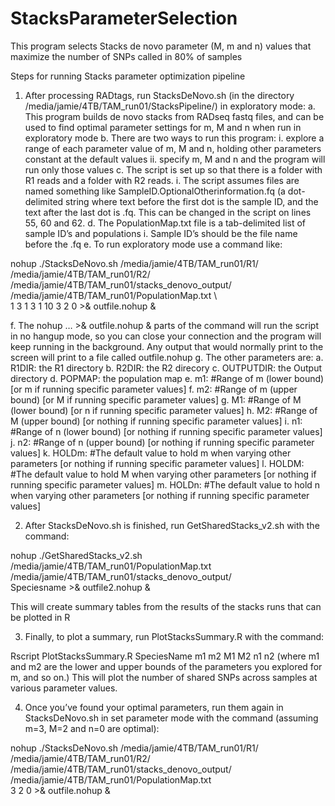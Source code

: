 # StacksParameterSelection
This program selects Stacks de novo parameter (M, m and n) values that maximize the number of SNPs called in 80% of samples

Steps for running Stacks parameter optimization pipeline

1.	After processing RADtags, run StacksDeNovo.sh (in the directory /media/jamie/4TB/TAM_run01/StacksPipeline/) in exploratory mode:
a.	This program builds de novo stacks from RADseq fastq files, and can be used to find optimal parameter settings for m, M and n when run in exploratory mode
b.	There are two ways to run this program: 
i.	explore a range of each parameter value of m, M and n, holding other parameters constant at the default values
ii.	specify m, M and n and the program will run only those values
c.	The script is set up so that there is a folder with R1 reads and a folder with R2 reads.
i.	The script assumes files are named something like SampleID.OptionalOtherinformation.fq (a dot-delimited string where text before the first dot is the sample ID, and the text after the last dot is .fq. This can be changed in the script on lines 55, 60 and 62.
d.	The PopulationMap.txt file is a tab-delimited list of sample ID’s and populations
i.	Sample ID’s should be the file name before the .fq
e.	To run exploratory mode use a command like:

nohup ./StacksDeNovo.sh /media/jamie/4TB/TAM_run01/R1/ \
/media/jamie/4TB/TAM_run01/R2/ \
/media/jamie/4TB/TAM_run01/stacks_denovo_output/ \
/media/jamie/4TB/TAM_run01/PopulationMap.txt \	
1	3 1 3 1 10 3 2 0 >& outfile.nohup &

f.	The nohup … >& outfile.nohup & parts of the command will run the script in no hangup mode, so you can close your connection and the program will keep running in the background. Any output that would normally print to the screen will print to a file called outfile.nohup
g.	The other parameters are:
a.	R1DIR: the R1 directory
b.	R2DIR: the R2 direcory
c.	OUTPUTDIR: the Output directory
d.	POPMAP: the population map
e.	m1: #Range of m (lower bound) [or m if running specific parameter values]
f.	m2: #Range of m (upper bound) [or M if running specific parameter values]
g.	M1: #Range of M (lower bound) [or n if running specific parameter values]
h.	M2: #Range of M (upper bound) [or nothing if running specific parameter values]
i.	n1: #Range of n (lower bound) [or nothing if running specific parameter values]
j.	n2: #Range of n (upper bound) [or nothing if running specific parameter values]
k.	HOLDm: #The default value to hold m when varying other parameters [or nothing if running specific parameter values]
l.	HOLDM: #The default value to hold M when varying other parameters [or nothing if running specific parameter values]
m.	HOLDn: #The default value to hold n when varying other parameters [or nothing if running specific parameter values]


2.	After StacksDeNovo.sh is finished, run GetSharedStacks_v2.sh with the command:

nohup ./GetSharedStacks_v2.sh /media/jamie/4TB/TAM_run01/PopulationMap.txt \
/media/jamie/4TB/TAM_run01/stacks_denovo_output/ \
Speciesname >& outfile2.nohup &

This will create summary tables from the results of the stacks runs that can be plotted in R

3.	Finally, to plot a summary, run PlotStacksSummary.R with the command:

Rscript PlotStacksSummary.R SpeciesName m1 m2 M1 M2 n1 n2
(where m1 and m2 are the lower and upper bounds of the parameters you explored for m, and so on.)
This will plot the number of shared SNPs across samples at various parameter values.

4.	Once you’ve found your optimal parameters, run them again in StacksDeNovo.sh in set parameter mode with the command (assuming m=3, M=2 and n=0 are optimal):

nohup ./StacksDeNovo.sh /media/jamie/4TB/TAM_run01/R1/ \
/media/jamie/4TB/TAM_run01/R2/ \
/media/jamie/4TB/TAM_run01/stacks_denovo_output/ \
/media/jamie/4TB/TAM_run01/PopulationMap.txt \
3 2 0 >& outfile.nohup &


